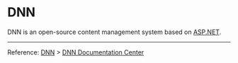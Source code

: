 # DNN

DNN is an open-source content management system based on [ASP.NET](http://www.asp.net).

---

Reference: [DNN](http://www.dnnsoftware.com/) > [DNN Documentation Center](http://www.dnnsoftware.com/docs)
